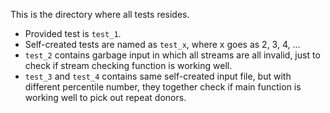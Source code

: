 This is the directory where all tests resides.

* Provided test is `test_1`.
* Self-created tests are named as `test_x`, where x goes as 2, 3, 4, ...
* `test_2` contains garbage input in which all streams are all invalid, just to check if stream checking function is working well.
* `test_3` and `test_4` contains same self-created input file, but with different percentile number, they together check if main function is working well to pick out repeat donors.
